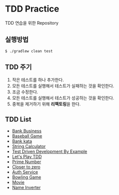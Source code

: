 # TDD Practice

TDD 연습을 위한 Repository

## 실행방법

```
$ ./gradlew clean test
```

## TDD 주기

1. 작은 테스트를 하나 추가한다.
1. 모든 테스트를 실행해서 테스트가 실패하는 것을 확인한다.
1. 조금 수정한다.
1. 모든 테스트를 실행해서 테스트가 성공하는 것을 확인한다.
1. 중복을 제거하기 위해 **리팩토링**을 한다.

## TDD List

- [Bank Business](bank-business/README.md)
- [Baseball Game](baseball-game/README.md)
- [Bank kata](bank-kata/README.md)
- [String Calculator](string-calculator/README.md)
- [Test Driven Development By Example](test-driven-development-by-example/README.md)
- [Let's Play TDD](lets-play-tdd/README.md)
- [Prime Number](prime-number/README.md)
- [Closer to zero](closer-to-zero/README.md)
- [Auth Service](authservice/README.md)
- [Bowling Game](bowling/README.md)
- [Movie](movie/README.md)
- [Name Inverter](name-inverter/README.md)
